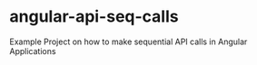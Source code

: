 # angular-api-seq-calls
Example Project on how to make sequential API calls in Angular Applications
